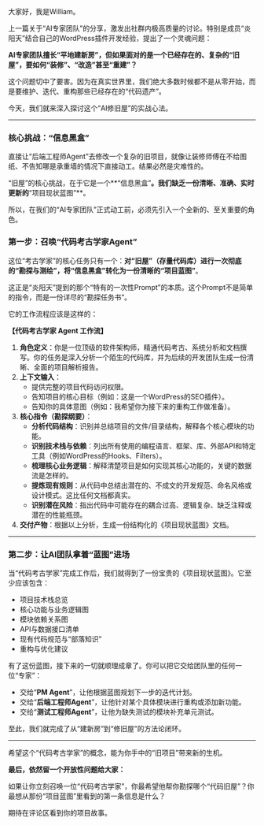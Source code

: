 大家好，我是William。

上一篇关于“AI专家团队”的分享，激发出社群内极高质量的讨论。特别是成员“炎阳天”结合自己的WordPress插件开发经验，提出了一个灵魂问题：

**AI专家团队擅长“平地建新房”，但如果面对的是一个已经存在的、复杂的“旧屋”，要如何“装修”、“改造”甚至“重建”？**

这个问题切中了要害。因为在真实世界里，我们绝大多数时候都不是从零开始，而是要维护、迭代、重构那些已经存在的“代码遗产”。

今天，我们就来深入探讨这个“AI修旧屋”的实战心法。

---

### **核心挑战：“信息黑盒”**

直接让“后端工程师Agent”去修改一个复杂的旧项目，就像让装修师傅在不给图纸、不告知哪是承重墙的情况下直接动工。结果必然是灾难性的。

“旧屋”的核心挑战，在于它是一个**“信息黑盒”**。我们缺乏一份清晰、准确、实时更新的**“项目现状蓝图”**。

所以，在我们的“AI专家团队”正式动工前，必须先引入一个全新的、至关重要的角色。

### **第一步：召唤“代码考古学家Agent”**

这位“考古学家”的核心任务只有一个：**对“旧屋”（存量代码库）进行一次彻底的“勘探与测绘”，将“信息黑盒”转化为一份清晰的“项目蓝图”**。

这正是“炎阳天”提到的那个“特有的一次性Prompt”的本质。这个Prompt不是简单的指令，而是一份详尽的“勘探任务书”。

它的工作流程应该是这样的：

**【代码考古学家 Agent 工作流】**

1.  **角色定义**：你是一位顶级的软件架构师，精通代码考古、系统分析和文档撰写。你的任务是深入分析一个陌生的代码库，并为后续的开发团队生成一份清晰、全面的项目解析报告。
2.  **上下文输入**：
    *   提供完整的项目代码访问权限。
    *   告知项目的核心目标（例如：这是一个WordPress的SEO插件）。
    *   告知你的具体意图（例如：我希望你为接下来的重构工作做准备）。
3.  **核心指令（勘探纲要）**：
    *   **分析代码结构**：识别并总结项目的文件/目录结构，解释各个核心模块的功能。
    *   **识别技术栈与依赖**：列出所有使用的编程语言、框架、库、外部API和特定工具（例如WordPress的Hooks、Filters）。
    *   **梳理核心业务逻辑**：解释清楚项目是如何实现其核心功能的，关键的数据流是怎样的。
    *   **提炼现有规则**：从代码中总结出潜在的、不成文的开发规范、命名风格或设计模式。这比任何文档都真实。
    *   **识别潜在风险**：指出代码中可能存在的耦合过高、逻辑复杂、缺乏注释或潜在的性能瓶颈。
4.  **交付产物**：根据以上分析，生成一份结构化的《项目现状蓝图》文档。

---

### **第二步：让AI团队拿着“蓝图”进场**

当“代码考古学家”完成工作后，我们就得到了一份宝贵的《项目现状蓝图》。它至少应该包含：

*   项目技术栈总览
*   核心功能与业务逻辑图
*   模块依赖关系图
*   API与数据接口清单
*   现有代码规范与“部落知识”
*   重构与优化建议

有了这份蓝图，接下来的一切就顺理成章了。你可以把它交给团队里的任何一位“专家”：

*   交给“**PM Agent**”，让他根据蓝图规划下一步的迭代计划。
*   交给“**后端工程师Agent**”，让他针对某个具体模块进行重构或添加新功能。
*   交给“**测试工程师Agent**”，让他为缺失测试的模块补充单元测试。

至此，我们就完成了从“建新房”到“修旧屋”的方法论闭环。

---

希望这个“代码考古学家”的概念，能为你手中的“旧项目”带来新的生机。

**最后，依然留一个开放性问题给大家：**

如果让你立刻召唤一位“代码考古学家”，你最希望他帮你勘探哪个“代码旧屋”？你最想从那份“项目蓝图”里看到的第一条信息是什么？

期待在评论区看到你的项目故事。
